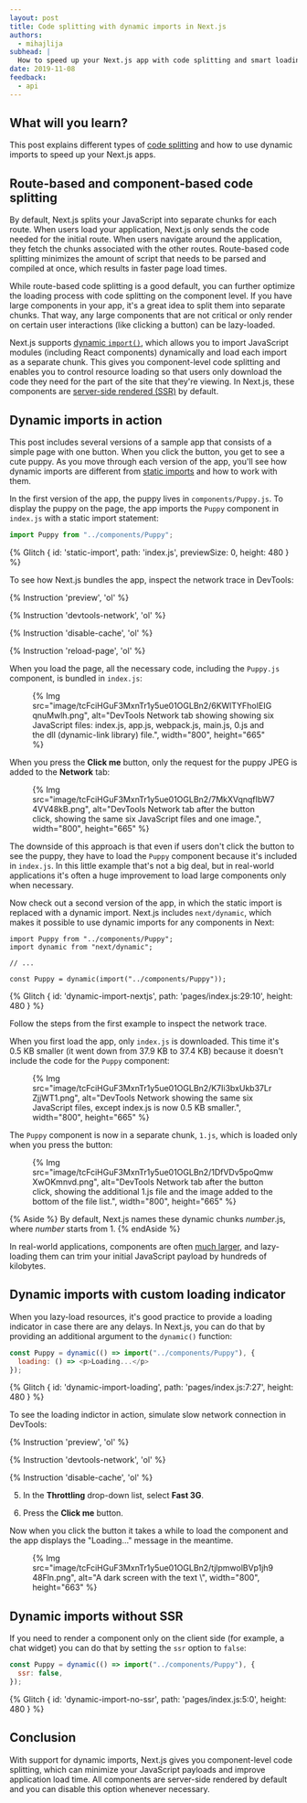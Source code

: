 ```yaml
---
layout: post
title: Code splitting with dynamic imports in Next.js
authors:
  - mihajlija
subhead: |
  How to speed up your Next.js app with code splitting and smart loading strategies.
date: 2019-11-08
feedback:
  - api
---
```


## What will you learn?

This post explains different types of [code
splitting](/reduce-javascript-payloads-with-code-splitting/) and how to use
dynamic imports to speed up your Next.js apps.

## Route-based and component-based code splitting

By default, Next.js splits your JavaScript into separate chunks for each route.
When users load your application, Next.js only sends the code needed for the
initial route. When users navigate around the application, they fetch the chunks
associated with the other routes. Route-based code splitting minimizes the
amount of script that needs to be parsed and compiled at once, which results in
faster page load times.

While route-based code splitting is a good default, you can further optimize the
loading process with code splitting on the component level. If you have large
components in your app, it's a great idea to split them into separate chunks.
That way, any large components that are not critical or only render on certain
user interactions (like clicking a button) can be lazy-loaded.

Next.js supports [dynamic `import()`](https://v8.dev/features/dynamic-import),
which allows you to import JavaScript modules (including React components)
dynamically and load each import as a separate chunk. This gives you
component-level code splitting and enables you to control resource loading so
that users only download the code they need for the part of the site that
they're viewing. In Next.js, these components are [server-side rendered
(SSR)](https://developers.google.com/web/updates/2019/02/rendering-on-the-web)
by default.

## Dynamic imports in action

This post includes several versions of a sample app that consists of a simple
page with one button. When you click the button, you get to see a cute puppy. As
you move through each version of the app, you'll see how dynamic imports are
different from [static
imports](https://developer.mozilla.org/en-US/docs/Web/JavaScript/Reference/Statements/import)
and how to work with them.

In the first version of the app, the puppy lives in `components/Puppy.js`. To
display the puppy on the page, the app imports the `Puppy` component in
`index.js` with a static import statement:

```js
import Puppy from "../components/Puppy";
```

{% Glitch {
  id: 'static-import',
  path: 'index.js',
  previewSize: 0,
  height: 480
} %}

To see how Next.js bundles the app, inspect the network trace in DevTools:

{% Instruction 'preview', 'ol' %}

{% Instruction 'devtools-network', 'ol' %}

{% Instruction 'disable-cache', 'ol' %}

{% Instruction 'reload-page', 'ol' %}

When you load the page, all the necessary code, including the `Puppy.js`
component, is bundled in `index.js`:

<figure class="w-figure">
{% Img src="image/tcFciHGuF3MxnTr1y5ue01OGLBn2/6KWlTYFhoIEIGqnuMwlh.png", alt="DevTools Network tab showing showing six JavaScript files: index.js, app.js, webpack.js, main.js, 0.js and the dll (dynamic-link library) file.", width="800", height="665" %}
</figure>

When you press the **Click me** button, only the request for the puppy JPEG is
added to the **Network** tab:

<figure class="w-figure">
{% Img src="image/tcFciHGuF3MxnTr1y5ue01OGLBn2/7MkXVqnqfIbW74VV48kB.png", alt="DevTools Network tab after the button click, showing the same six JavaScript files and one image.", width="800", height="665" %}
</figure>

The downside of this approach is that even if users don't click the button to
see the puppy, they have to load the `Puppy` component because it's included in
`index.js`. In this little example that's not a big deal, but in real-world
applications it's often a huge improvement to load large components only when
necessary.

Now check out a second version of the app, in which the static import is
replaced with a dynamic import. Next.js includes `next/dynamic`, which makes it
possible to use dynamic imports for any components in Next:

```js/1,5/0
import Puppy from "../components/Puppy";
import dynamic from "next/dynamic";

// ...

const Puppy = dynamic(import("../components/Puppy"));
```

{% Glitch {
  id: 'dynamic-import-nextjs',
  path: 'pages/index.js:29:10',
  height: 480
} %}

Follow the steps from the first example to inspect the network trace.

When you first load the app, only `index.js` is downloaded. This time it's
0.5&nbsp;KB smaller (it went down from 37.9&nbsp;KB to 37.4&nbsp;KB) because it
doesn't include the code for the `Puppy` component:

<figure class="w-figure">
{% Img src="image/tcFciHGuF3MxnTr1y5ue01OGLBn2/K7Ii3bxUkb37LrZjjWT1.png", alt="DevTools Network showing the same six JavaScript files, except index.js is now 0.5 KB smaller.", width="800", height="665" %}
</figure>

The `Puppy` component is now in a separate chunk, `1.js`, which is loaded only
when you press the button:

<figure class="w-figure">
{% Img src="image/tcFciHGuF3MxnTr1y5ue01OGLBn2/1DfVDv5poQmwXwOKmnvd.png", alt="DevTools Network tab after the button click, showing the additional 1.js file and the image added to the bottom of the file list.", width="800", height="665" %}
</figure>

{% Aside %} By default, Next.js names these dynamic chunks _number_.js, where
_number_ starts from 1. {% endAside %}

In real-world applications, components are often [much
larger](https://bundlephobia.com/result?p=moment@2.24.0), and lazy-loading them
can trim your initial JavaScript payload by hundreds of kilobytes.

## Dynamic imports with custom loading indicator

When you lazy-load resources, it's good practice to provide a loading indicator
in case there are any delays. In Next.js, you can do that by providing an
additional argument to the `dynamic()` function:

```js
const Puppy = dynamic(() => import("../components/Puppy"), {
  loading: () => <p>Loading...</p>
});
```

{% Glitch {
  id: 'dynamic-import-loading',
  path: 'pages/index.js:7:27',
  height: 480
} %}

To see the loading indictor in action, simulate slow network connection in
DevTools:

{% Instruction 'preview', 'ol' %}

{% Instruction 'devtools-network', 'ol' %}

{% Instruction 'disable-cache', 'ol' %}

5. In the **Throttling** drop-down list, select **Fast 3G**.

6. Press the **Click me** button.

Now when you click the button it takes a while to load the component and the app
displays the "Loading…" message in the meantime.

<figure class="w-figure">
{% Img src="image/tcFciHGuF3MxnTr1y5ue01OGLBn2/tjlpmwolBVp1jh948Fln.png", alt="A dark screen with the text \", width="800", height="663" %}
</figure>

## Dynamic imports without SSR

If you need to render a component only on the client side (for example, a chat
widget) you can do that by setting the `ssr` option to `false`:

```js
const Puppy = dynamic(() => import("../components/Puppy"), {
  ssr: false,
});
```

{% Glitch {
  id: 'dynamic-import-no-ssr',
  path: 'pages/index.js:5:0',
  height: 480
} %}

## Conclusion

With support for dynamic imports, Next.js gives you component-level code
splitting, which can minimize your JavaScript payloads and improve application
load time. All components are server-side rendered by default and you can
disable this option whenever necessary.

